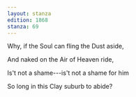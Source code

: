 ```yaml
---
layout: stanza
edition: 1868
stanza: 69
---
```


Why, if the Soul can fling the Dust aside,

And naked on the Air of Heaven ride,

Is't not a shame---is't not a shame for him

So long in this Clay suburb to abide?